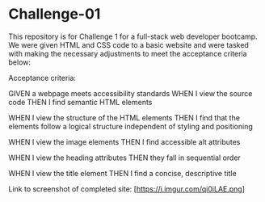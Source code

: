 # Challenge-01

This repository is for Challenge 1 for a full-stack web developer bootcamp. We were given HTML and CSS code to a basic website and were tasked with making the necessary adjustments to meet the acceptance criteria below:

Acceptance criteria:

GIVEN a webpage meets accessibility standards
WHEN I view the source code
THEN I find semantic HTML elements

WHEN I view the structure of the HTML elements
THEN I find that the elements follow a logical structure independent of styling and positioning

WHEN I view the image elements
THEN I find accessible alt attributes

WHEN I view the heading attributes
THEN they fall in sequential order

WHEN I view the title element
THEN I find a concise, descriptive title


Link to screenshot of completed site: [https://i.imgur.com/qi0iLAE.png]